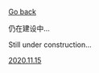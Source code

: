 [Go back](../colourful_life.md)

仍在建设中...

Still under construction...


[2020.11.15](./dailyhk/2020_11_15/2020_11_15.md)
